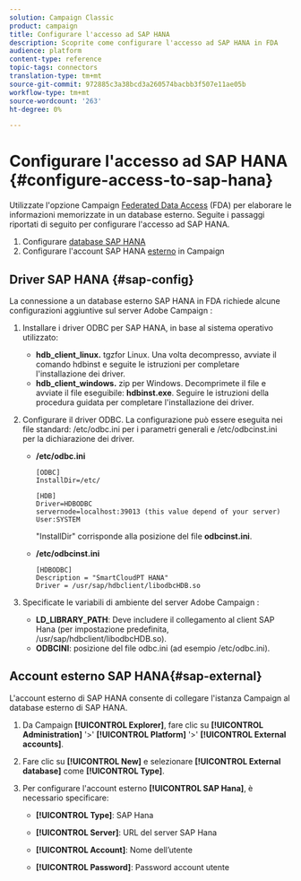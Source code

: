```yaml
---
solution: Campaign Classic
product: campaign
title: Configurare l'accesso ad SAP HANA
description: Scoprite come configurare l'accesso ad SAP HANA in FDA
audience: platform
content-type: reference
topic-tags: connectors
translation-type: tm+mt
source-git-commit: 972885c3a38bcd3a260574bacbb3f507e11ae05b
workflow-type: tm+mt
source-wordcount: '263'
ht-degree: 0%

---
```



# Configurare l&#39;accesso ad SAP HANA {#configure-access-to-sap-hana}

Utilizzate l&#39;opzione Campaign [Federated Data Access](../../installation/using/about-fda.md) (FDA) per elaborare le informazioni memorizzate in un database esterno. Seguite i passaggi riportati di seguito per configurare l&#39;accesso ad SAP HANA.

1. Configurare [database SAP HANA](#sap-config)
1. Configurare l&#39;account SAP HANA [esterno](#sap-external) in Campaign

## Driver SAP HANA {#sap-config}

La connessione a un database esterno SAP HANA in FDA richiede alcune configurazioni aggiuntive sul server Adobe Campaign :

1. Installare i driver ODBC per SAP HANA, in base al sistema operativo utilizzato:

   * **hdb_client_linux.** tgzfor Linux. Una volta decompresso, avviate il comando hdbinst e seguite le istruzioni per completare l&#39;installazione dei driver.
   * **hdb_client_windows.** zip per Windows. Decomprimete il file e avviate il file eseguibile: **hdbinst.exe**. Seguire le istruzioni della procedura guidata per completare l&#39;installazione dei driver.

1. Configurare il driver ODBC. La configurazione può essere eseguita nei file standard: /etc/odbc.ini per i parametri generali e /etc/odbcinst.ini per la dichiarazione dei driver.

   * **/etc/odbc.ini**

      ```
      [ODBC]
      InstallDir=/etc/
      
      [HDB]
      Driver=HDBODBC
      servernode=localhost:39013 (this value depend of your server)
      User:SYSTEM
      ```

      &quot;InstallDir&quot; corrisponde alla posizione del file **odbcinst.ini**.

   * **/etc/odbcinst.ini**

      ```
      [HDBODBC]
      Description = "SmartCloudPT HANA"
      Driver = /usr/sap/hdbclient/libodbcHDB.so
      ```

1. Specificate le variabili di ambiente del server Adobe Campaign :

   * **LD_LIBRARY_PATH**: Deve includere il collegamento al client SAP Hana (per impostazione predefinita, /usr/sap/hdbclient/libodbcHDB.so).
   * **ODBCINI**: posizione del file odbc.ini (ad esempio /etc/odbc.ini).

## Account esterno SAP HANA{#sap-external}

L&#39;account esterno di SAP HANA consente di collegare l&#39;istanza Campaign al database esterno di SAP HANA.

1. Da Campaign **[!UICONTROL Explorer]**, fare clic su **[!UICONTROL Administration]** &#39;>&#39; **[!UICONTROL Platform]** &#39;>&#39; **[!UICONTROL External accounts]**.

1. Fare clic su **[!UICONTROL New]** e selezionare **[!UICONTROL External database]** come **[!UICONTROL Type]**.

1. Per configurare l&#39;account esterno **[!UICONTROL SAP Hana]**, è necessario specificare:

   * **[!UICONTROL Type]**: SAP Hana

   * **[!UICONTROL Server]**: URL del server SAP Hana

   * **[!UICONTROL Account]**: Nome dell’utente

   * **[!UICONTROL Password]**: Password account utente
